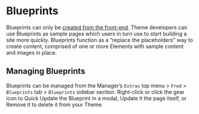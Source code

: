 # Blueprints

Blueprints can only be [created from the front-end](../../blueprints.md). Theme developers can use Blueprints as sample pages which users in turn use to start building a site more quickly. Blueprints function as a “replace the placeholders” way to create content, comprised of one or more Elements with sample content and images in place.

## Managing Blueprints

Blueprints can be managed from the Manager’s `Extras` top menu > `Fred` > `Blueprints` tab > `Blueprints` sidebar section. Right-click or click the gear icon to Quick Update the Blueprint in a modal, Update it the page itself, or Remove it to delete it from your Theme.
